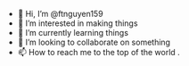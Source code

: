 - 👋 Hi, I’m @ftnguyen159
- 👀 I’m interested in making things
- 🌱 I’m currently learning things
- 💞️ I’m looking to collaborate on something
- 📫 How to reach me to the top of the world .


<!---
ftnguyen159/ftnguyen159 is a ✨ special ✨ repository because its `README.md` (this file) appears on your GitHub profile.
You can click the Preview link to take a look at your changes.
--->
